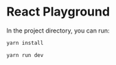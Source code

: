 # React Playground 

In the project directory, you can run:

```sh
yarn install
```
```sh
yarn run dev
```
